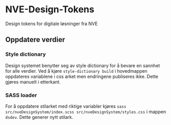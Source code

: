 # NVE-Design-Tokens

Design tokens for digitale løsninger fra NVE

## Oppdatere verdier

### Style dictionary

Design systemet benytter seg av style dictionary [](https://sass-lang.com/guide) for å bevare en sannhet for alle verdier. Ved å kjøre `style-dictionary build` i hovedmappen oppdateres variablene i css arket men endringene publiseres ikke. Dette gjøres manuelt i etterkant.

### SASS loader

For å oppdatere stilarket med riktige variabler kjøres `sass src/nveDesignSystem/index.scss src/nveDesignSystem/styles.css` i mappen `dsdev`. Dette generer nytt stilark.
